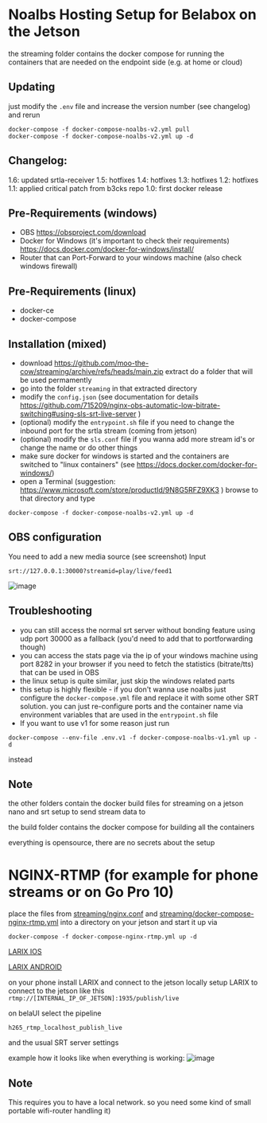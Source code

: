 # Noalbs Hosting Setup for Belabox on the Jetson
the streaming folder contains the docker compose for running the containers that are needed on the endpoint side (e.g. at home or cloud)

## Updating
just modify the `.env` file and increase the version number (see changelog)
and rerun
```
docker-compose -f docker-compose-noalbs-v2.yml pull
docker-compose -f docker-compose-noalbs-v2.yml up -d
```

## Changelog:
1.6: updated srtla-receiver
1.5: hotfixes
1.4: hotfixes
1.3: hotfixes
1.2: hotfixes
1.1: applied critical patch from b3cks repo
1.0: first docker release

## Pre-Requirements (windows)
+ OBS https://obsproject.com/download
+ Docker for Windows (it's important to check their requirements) https://docs.docker.com/docker-for-windows/install/
+ Router that can Port-Forward to your windows machine (also check windows firewall)


## Pre-Requirements (linux)
+ docker-ce
+ docker-compose

## Installation (mixed)
+ download https://github.com/moo-the-cow/streaming/archive/refs/heads/main.zip extract do a folder that will be used permamently
+ go into the folder `streaming` in that extracted directory
+ modify the `config.json` (see documentation for details https://github.com/715209/nginx-obs-automatic-low-bitrate-switching#using-sls-srt-live-server )
+ (optional) modify the `entrypoint.sh` file if you need to change the inbound port for the srtla stream (coming from jetson)
+ (optional) modify the `sls.conf` file if you wanna add more stream id's or change the name or do other things
+ make sure docker for windows is started and the containers are switched to "linux containers" (see https://docs.docker.com/docker-for-windows/)
+ open a Terminal (suggestion: https://www.microsoft.com/store/productId/9N8G5RFZ9XK3 ) browse to that directory and type
```
docker-compose -f docker-compose-noalbs-v2.yml up -d
```

## OBS configuration
You need to add a new media source (see screenshot)
Input
```
srt://127.0.0.1:30000?streamid=play/live/feed1
```
![image](https://user-images.githubusercontent.com/34907770/163650863-7edf93eb-e6bf-4288-aef7-e406b04890bb.png)


## Troubleshooting
+ you can still access the normal srt server without bonding feature using udp port 30000 as a fallback (you'd need to add that to portforwarding though)
+ you can access the stats page via the ip of your windows machine using port 8282 in your browser if you need to fetch the statistics (bitrate/tts) that can be used in OBS
+ the linux setup is quite similar, just skip the windows related parts
+ this setup is highly flexible - if you don't wanna use noalbs just configure the `docker-compose.yml` file and replace it with some other SRT solution. you can just re-configure ports and the container name via environment variables that are used in the `entrypoint.sh` file
+ If you want to use v1 for some reason just run
```
docker-compose --env-file .env.v1 -f docker-compose-noalbs-v1.yml up -d
```
instead

## Note
the other folders contain the docker build files for streaming on a jetson nano and srt setup to send stream data to

the build folder contains the docker compose for building all the containers

everything is opensource, there are no secrets about the setup

# NGINX-RTMP (for example for phone streams or on Go Pro 10)
place the files from [streaming/nginx.conf](streaming/nginx.conf) and [streaming/docker-compose-nginx-rtmp.yml](streaming/docker-compose-nginx-rtmp.yml) into a directory on your jetson and start it up via
```
docker-compose -f docker-compose-nginx-rtmp.yml up -d
```
[LARIX IOS](https://apps.apple.com/us/app/larix-broadcaster/id1042474385)

[LARIX ANDROID](https://play.google.com/store/apps/details?id=com.wmspanel.larix_broadcaster)

on your phone install LARIX and connect to the jetson locally
setup LARIX to connect to the jetson like this
`rtmp://[INTERNAL_IP_OF_JETSON]:1935/publish/live`

on belaUI select the pipeline 
```
h265_rtmp_localhost_publish_live
```
and the usual SRT server settings

example how it looks like when everything is working:
![image](https://user-images.githubusercontent.com/34907770/156200207-f2ec9425-8289-4722-bc93-daefbdbc8734.png)

## Note
This requires you to have a local network. so you need some kind of small portable wifi-router handling it)
